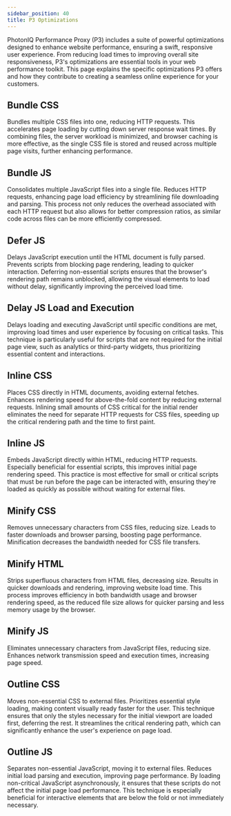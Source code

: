```yaml
---
sidebar_position: 40
title: P3 Optimizations
---
```


PhotonIQ Performance Proxy (P3) includes a suite of powerful optimizations designed to enhance website performance, ensuring a swift, responsive user experience. From reducing load times to improving overall site responsiveness, P3's optimizations are essential tools in your web performance toolkit. This page explains the specific optimizations P3 offers and how they contribute to creating a seamless online experience for your customers.

## Bundle CSS

Bundles multiple CSS files into one, reducing HTTP requests. This accelerates page loading by cutting down server response wait times. By combining files, the server workload is minimized, and browser caching is more effective, as the single CSS file is stored and reused across multiple page visits, further enhancing performance.

## Bundle JS

Consolidates multiple JavaScript files into a single file. Reduces HTTP requests, enhancing page load efficiency by streamlining file downloading and parsing. This process not only reduces the overhead associated with each HTTP request but also allows for better compression ratios, as similar code across files can be more efficiently compressed.

## Defer JS

Delays JavaScript execution until the HTML document is fully parsed. Prevents scripts from blocking page rendering, leading to quicker interaction. Deferring non-essential scripts ensures that the browser's rendering path remains unblocked, allowing the visual elements to load without delay, significantly improving the perceived load time.

## Delay JS Load and Execution

Delays loading and executing JavaScript until specific conditions are met, improving load times and user experience by focusing on critical tasks. This technique is particularly useful for scripts that are not required for the initial page view, such as analytics or third-party widgets, thus prioritizing essential content and interactions.

## Inline CSS

Places CSS directly in HTML documents, avoiding external fetches. Enhances rendering speed for above-the-fold content by reducing external requests. Inlining small amounts of CSS critical for the initial render eliminates the need for separate HTTP requests for CSS files, speeding up the critical rendering path and the time to first paint.

## Inline JS

Embeds JavaScript directly within HTML, reducing HTTP requests. Especially beneficial for essential scripts, this improves initial page rendering speed. This practice is most effective for small or critical scripts that must be run before the page can be interacted with, ensuring they're loaded as quickly as possible without waiting for external files.

## Minify CSS

Removes unnecessary characters from CSS files, reducing size. Leads to faster downloads and browser parsing, boosting page performance. Minification decreases the bandwidth needed for CSS file transfers.

## Minify HTML

Strips superfluous characters from HTML files, decreasing size. Results in quicker downloads and rendering, improving website load time. This process improves efficiency in both bandwidth usage and browser rendering speed, as the reduced file size allows for quicker parsing and less memory usage by the browser.

## Minify JS

Eliminates unnecessary characters from JavaScript files, reducing size. Enhances network transmission speed and execution times, increasing page speed.

## Outline CSS

Moves non-essential CSS to external files. Prioritizes essential style loading, making content visually ready faster for the user. This technique ensures that only the styles necessary for the initial viewport are loaded first, deferring the rest. It streamlines the critical rendering path, which can significantly enhance the user's experience on page load.

## Outline JS

Separates non-essential JavaScript, moving it to external files. Reduces initial load parsing and execution, improving page performance. By loading non-critical JavaScript asynchronously, it ensures that these scripts do not affect the initial page load performance. This technique is especially beneficial for interactive elements that are below the fold or not immediately necessary.
